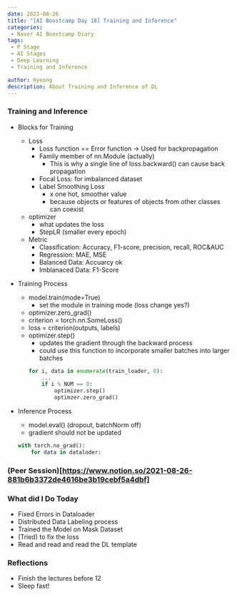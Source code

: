 ```yaml
---
date: 2021-08-26
title: "[AI Boostcamp Day 18] Training and Inference"
categories: 
 - Naver AI Boostcamp Diary
tags:
 - P Stage
 - AI Stages
 - Deep Learning
 - Training and Inference

author: Hyeong
description: About Training and Inference of DL
---
```

### Training and Inference
- Blocks for Training
    - Loss
        - Loss function == Error function -> Used for backpropagation
        - Family member of nn.Module (actually)
            - This is why a single line of loss.backward() can cause back propagation
        - Focal Loss: for imbalanced dataset
        - Label Smoothing Loss
            - x one hot, smoother value
            - because objects or features of objects from other classes can coexist
    - optimizer
        - what updates the loss
        - StepLR (smaller every epoch)
    - Metric
        - Classification: Accuracy, F1-score, precision, recall, ROC&AUC
        - Regression: MAE, MSE
        - Balanced Data: Accuarcy ok
        - Imblanaced Data: F1-Score

- Training Process
    - model.train(mode=True)
        - set the module in training mode (loss change yes?)
    - optimizer.zero_grad()
    - criterion = torch.nn.SomeLoss()
    - loss = criterion(outputs, labels)
    - optimizer.step()
        - updates the gradient through the backward process
        - could use this function to incorporate smaller batches into larger batches
        ```python
        for i, data in enumerate(train_loader, 0):
            ...
            if i % NUM == 0:
                optimizer.step()
                optimzer.zero_grad()
        ```
- Inference Process
    - model.eval() (dropout, batchNorm off)
    - gradient should not be updated
    ```python
    with torch.no_grad():
        for data in dataloder:
    ```

### (Peer Session)[https://www.notion.so/2021-08-26-881b6b3372de4616be3b19cebf5a4dbf]

### What did I Do Today
- Fixed Errors in Dataloader
- Distributed Data Labeling process
- Trained the Model on Mask Dataset
- (Tried) to fix the loss
- Read and read and read the DL template

### Reflections
- Finish the lectures before 12
- Sleep fast!

